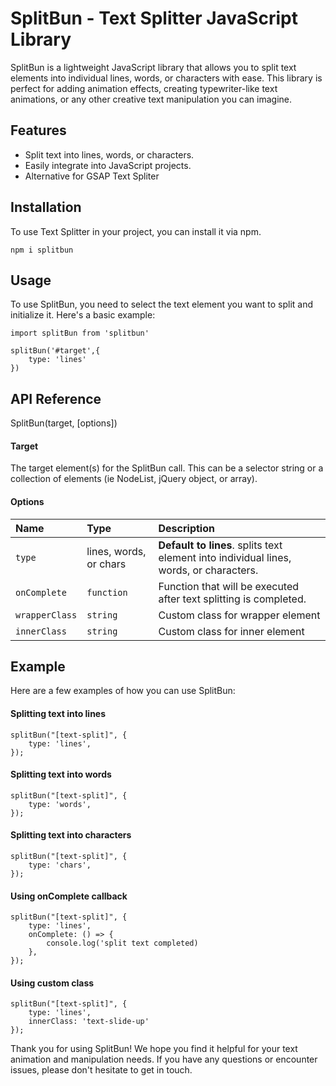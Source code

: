 # SplitBun - Text Splitter JavaScript Library

SplitBun is a lightweight JavaScript library that allows you to split text elements into individual lines, words, or characters with ease. This library is perfect for adding animation effects, creating typewriter-like text animations, or any other creative text manipulation you can imagine.

## Features

- Split text into lines, words, or characters.
- Easily integrate into JavaScript projects.
- Alternative for GSAP Text Spliter

## Installation

To use Text Splitter in your project, you can install it via npm.

```
npm i splitbun
```

## Usage

To use SplitBun, you need to select the text element you want to split and initialize it. Here's a basic example:

```
import splitBun from 'splitbun'

splitBun('#target',{
    type: 'lines'
})
```

## API Reference

SplitBun(target, [options])

#### Target

The target element(s) for the SplitBun call. This can be a selector string or a collection of elements (ie NodeList, jQuery object, or array).

#### Options

| Name         | Type                  | Description                                                                            |
| :----------- | :-------------------- | :------------------------------------------------------------------------------------- |
| `type`       | lines, words, or chars | **Default to lines**. splits text element into individual lines, words, or characters. |
| `onComplete` | `function`            | Function that will be executed after text splitting is completed.                      |
| `wrapperClass` | `string`            | Custom class for wrapper element                      |
| `innerClass` | `string`            | Custom class for inner element                      |

## Example

Here are a few examples of how you can use SplitBun:

#### Splitting text into lines

```
splitBun("[text-split]", {
    type: 'lines',
});
```

#### Splitting text into words

```
splitBun("[text-split]", {
    type: 'words',
});
```

#### Splitting text into characters

```
splitBun("[text-split]", {
    type: 'chars',
});
```

#### Using onComplete callback

```
splitBun("[text-split]", {
    type: 'lines',
    onComplete: () => {
        console.log('split text completed)
    },
});
```

#### Using custom class

```
splitBun("[text-split]", {
    type: 'lines',
    innerClass: 'text-slide-up'
});
```

Thank you for using SplitBun! We hope you find it helpful for your text animation and manipulation needs. If you have any questions or encounter issues, please don't hesitate to get in touch.
